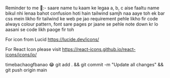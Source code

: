 Reminder to me 👀:- 
saare name tu kaam ke legaa a, b, c aise faaltu name bikul nhi lenaa bahot confusion hoti hain
tailwind samjh naa aaye toh ek bar css mein likho fir tailwind ke web pe jao
requirement pehle likho fir code always
colour pattern, font sare pages pr jaane se pehle note down kr lo aasani se code likh paoge fir toh 

For icon from Lucid
https://lucide.dev/icons/

For React Icon please visit 
https://react-icons.github.io/react-icons/icons/io/

timebachaogfbanao 😂
git add . && git commit -m "Update all changes" && git push origin main
